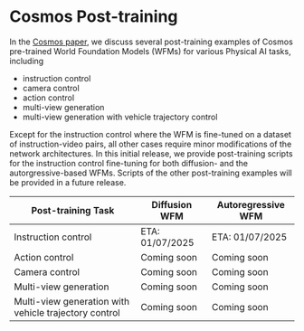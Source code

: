 # Cosmos Post-training

In the [Cosmos paper](https://research.nvidia.com/publication/2025-01_cosmos-world-foundation-model-platform-physical-ai), we discuss several post-training examples of Cosmos pre-trained World Foundation Models (WFMs) for various Physical AI tasks, including

- instruction control
- camera control
- action control
- multi-view generation
- multi-view generation with vehicle trajectory control

Except for the instruction control where the WFM is fine-tuned on a dataset of instruction-video pairs, all other cases require minor modifications of the network architectures. In this initial release, we provide post-training scripts for the instruction control fine-tuning for both diffusion- and the autorgressive-based WFMs. Scripts of the other post-training examples will be provided in a future release.

| Post-training Task  | Diffusion WFM | Autoregressive WFM |
|---------------------|---------------|--------------------|
| Instruction control | ETA: 01/07/2025 | ETA: 01/07/2025 |
| Action control | Coming soon | Coming soon |
| Camera control | Coming soon | Coming soon |
| Multi-view generation | Coming soon | Coming soon |
| Multi-view generation with vehicle trajectory control | Coming soon | Coming soon |

